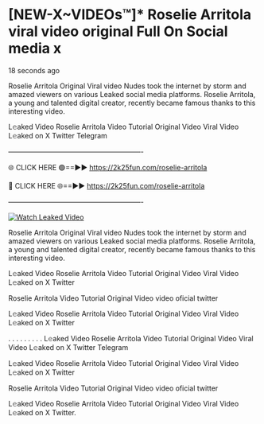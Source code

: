 # [NEW-X~VIDEOs™]* Roselie Arritola viral video original Full On Social media x

18 seconds ago

Roselie Arritola Original Viral video Nudes took the internet by storm and amazed viewers on various Leaked social media platforms. Roselie Arritola, a young and talented digital creator, recently became famous thanks to this interesting video.

L𝚎aked Video Roselie Arritola Video Tutorial Original Video Viral Video L𝚎aked on X Twitter Telegram

———————————————————-

🌐 CLICK HERE 🟢==►► https://2k25fun.com/roselie-arritola

🔴 CLICK HERE 🌐==►► https://2k25fun.com/roselie-arritola

———————————————————-

[![Watch Leaked Video](https://miro.medium.com/v2/resize:fit:828/format:webp/1*cilzJN44JGOrTw9NJCrNHA.gif "Watch Leaked Video")](https://2k25fun.com/roselie-arritola)

Roselie Arritola Original Viral video Nudes took the internet by storm and amazed viewers on various Leaked social media platforms. Roselie Arritola, a young and talented digital creator, recently became famous thanks to this interesting video.

L𝚎aked Video Roselie Arritola Video Tutorial Original Video Viral Video L𝚎aked on X Twitter

Roselie Arritola Video Tutorial Original Video video oficial twitter

L𝚎aked Video Roselie Arritola Video Tutorial Original Video Viral Video L𝚎aked on X Twitter

. . . . . . . . . L𝚎aked Video Roselie Arritola Video Tutorial Original Video Viral Video L𝚎aked on X Twitter Telegram

L𝚎aked Video Roselie Arritola Video Tutorial Original Video Viral Video L𝚎aked on X Twitter

Roselie Arritola Video Tutorial Original Video video oficial twitter

L𝚎aked Video Roselie Arritola Video Tutorial Original Video Viral Video L𝚎aked on X Twitter.